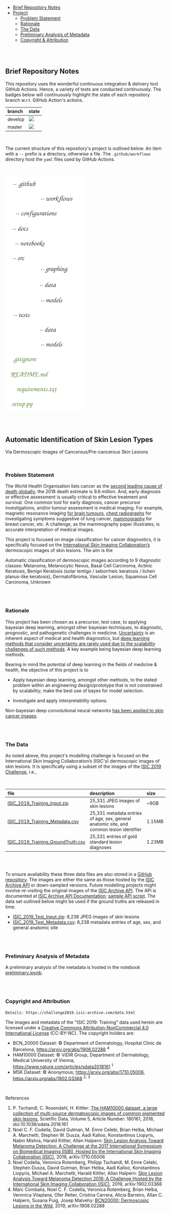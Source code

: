 

* [Brief Repository Notes](#brief-repository-notes)
* [Project](#automatic-identification-of-skin-lesion-types)
  * [Problem Statement](#problem-statement)
  * [Rationale](#rationale)
  * [The Data](#the-data)
  * [Preliminary Analysis of Metadata](https://nbviewer.jupyter.org/github/greyhypotheses/augmentation/blob/develop/notebooks/preliminary.ipynb)
  * [Copyright & Attribution](#copyright-and-attribution)

<br>
<br>

## Brief Repository Notes

This repository uses the wonderful continuous integration & delivery tool GitHub Actions. Hence, a variety of tests are conducted continuously.  The badges below will continuously highlight the state of each repository branch w.r.t. GitHub Action's actions.

branch|state
:---|:---
develop|![](https://github.com/greyhypotheses/derma/workflows/Derma%20Python%20Package/badge.svg?branch=develop)
master|![](https://github.com/greyhypotheses/derma/workflows/Derma%20Python%20Package/badge.svg?branch=master)

<br>

The current structure of this repository's project is outlined below.  An item with a ``--`` prefix is a directory, otherwise a file.  The ``.github/workflows`` directory host the `yaml` files used by GitHub Actions.

<br>

![](./docs/structure.svg)


<br>
<br>

## Automatic Identification of Skin Lesion Types
Via Dermoscopic Images of Cancerous/Pre-cancerous Skin Lesions

<br>

### Problem Statement
The World Health Organisation lists cancer as the [second leading cause of death globally](https://www.who.int/news-room/fact-sheets/detail/cancer);  the 2018 death estimate is 9.6 million.  And, early diagnosis or effective assessment  is usually critical to effective treatment and survival.  One common tool for early diagnosis, cancer precursor investigations, and/or tumour assessment is medical imaging.  For example, magnetic resonance imaging [for brain tumours](https://www.nature.com/articles/sdata2017117.pdf), [chest radiographs](https://arxiv.org/pdf/1901.07031.pdf) for investigating symptoms suggestive of lung cancer, [mammography](https://breast-cancer-research.biomedcentral.com/track/pdf/10.1186/s13058-015-0525-z) for breast cancer, etc.  A challenge, as the mammography paper illustrates, is accurate interpretation of medical images.

This project is focused on image classification for cancer diagnostics, it is specifically focused on the [International Skin Imaging Collaboration’s](https://www.isic-archive.com/#!/topWithHeader/tightContentTop/about/isicArchive) dermoscopic images of skin lesions.  The aim is the

  Automatic classification of dermoscopic images according to 9 diagnostic classes: Melanoma, Melanocytic Nevus, Basal Cell Carcinoma, Actinic Keratosis, Benign Keratosis (solar lentigo / seborrheic keratosis / lichen planus-like keratosis), Dermatofibroma, Vascular Lesion, Squamous Cell Carcinoma, Unknown

<br>
<br>

### Rationale
This project has been chosen as a precursor, test case, to applying bayesian deep learning, amongst other bayesian techniques, to diagnostic, prognostic, and pathogenetic challenges in medicine.  [Uncertainty](https://www.stat.berkeley.edu/~aldous/157/Papers/Fox_Ulkumen.pdf) is an inherent aspect of medical and health diagnostics, but [deep learning methods that consider uncertainty are rarely used due to the scalability challenges of such methods](https://arxiv.org/pdf/1906.01620.pdf).  A key example being bayesian deep learning methods.

Bearing in mind the potential of deep learning in the fields of medicine & health, the objective of this project is to

* Apply bayesian deep learning, amongst other methods, to the stated problem within an engineering design/prototype that is not constrained by scalability; make the best use of bayes for model selection.

* Investigate and apply interpretability options.

Non-bayesian deep convolutional neural networks [has been applied to skin cancer images](https://cs.stanford.edu/people/esteva/nature/).

<br>
<br>

### The Data

As noted above, this project's modelling challenge is focused on the International Skin Imaging Collaboration’s (ISIC's) dermoscopic images of skin lesions.  It is specifically using a subset of the images of the [ISIC 2019 Challenge](https://challenge2019.isic-archive.com/), i.e.,

<br>

|file| description|size|
|:---|:---|:---|
|[ISIC_2019_Training_Input.zip](https://s3.amazonaws.com/isic-challenge-2019/ISIC_2019_Training_Input.zip)|25,331 JPEG images of skin lesions|~9GB|
|[ISIC_2019_Training_Metadata.csv](https://s3.amazonaws.com/isic-challenge-2019/ISIC_2019_Training_Metadata.csv)|25,331 metadata entries of age, sex, general anatomic site, and common lesion identifier|1.15MB|
|[ISIC_2019_Training_GroundTruth.csv](https://s3.amazonaws.com/isic-challenge-2019/ISIC_2019_Training_GroundTruth.csv)|25,331 entries of gold standard lesion diagnoses|1.23MB|

<br>
<br>

To ensure availability these three data files are also stored in a [GitHub repository](https://github.com/greyhypotheses/dermatology/tree/master/data).  The images are either the same as those hosted by the [ISIC Archive API](https://www.isic-archive.com/#!/topWithHeader/onlyHeaderTop/apiDocumentation) or  down-sampled versions.  Future modelling projects might involve re-visiting the original images of the [ISIC Archive API](https://isic-archive.com/api/v1).  The API is documented at [ISIC Archive API Documentation](https://www.isic-archive.com/#!/topWithHeader/onlyHeaderTop/apiDocumentation); [sample API script](./src/data/archive.py).  The data set outlined below might be used if the ground truths are released in time.

* [ISIC_2019_Test_Input.zip](https://s3.amazonaws.com/isic-challenge-2019/ISIC_2019_Test_Input.zip): 8,238 JPEG images of skin lesions
* [ISIC_2019_Test_Metadata.csv](https://s3.amazonaws.com/isic-challenge-2019/ISIC_2019_Test_Metadata.csv): 8,238 metadata entries of age, sex, and general anatomic site

<br>
<br>

### Preliminary Analysis of Metadata

A preliminary analysis of the metadata is hosted in the notebook [preliminary.ipynb](https://nbviewer.jupyter.org/github/greyhypotheses/augmentation/blob/develop/notebooks/preliminary.ipynb).

<br>
<br>

### Copyright and Attribution

`Details: https://challenge2019.isic-archive.com/data.html`

The images and metadata of the "ISIC 2019: Training" data used herein are licensed under a [Creative Commons Attribution-NonCommercial 4.0 International License](http://creativecommons.org/licenses/by-nc/4.0/) (CC-BY-NC).  The copyright holders are:

* BCN_20000 Dataset: &copy; Department of Dermatology, Hospital Clínic de Barcelona, https://arxiv.org/abs/1908.02288 <sup>4</sup>
* HAM10000 Dataset: &copy; ViDIR Group, Department of Dermatology, Medical University of Vienna, https://www.nature.com/articles/sdata2018161 <sup>1</sup>
* MSK Dataset: &copy; Anonymous; https://arxiv.org/abs/1710.05006, https://arxiv.org/abs/1902.03368 <sup>2, 3</sup>

<br>

References

1. P. Tschandl, C. Rosendahl, H. Kittler: [The HAM10000 dataset, a large collection of multi-source dermatoscopic images of common pigmented skin lesions](https://www.nature.com/articles/sdata2018161),  Scietific Data, Volume 5, Article Number: 180161, 2018, doi:10.1038/sdata.2018.161
2. Noel C. F. Codella, David Gutman, M. Emre Celebi, Brian Helba, Michael A. Marchetti, Stephen W. Dusza, Aadi Kalloo, Konstantinos Liopyris, Nabin Mishra, Harald Kittler, Allan Halpern: [Skin Lesion Analysis Toward Melanoma Detection: A Challenge at the 2017 International Symposium on Biomedical Imaging (ISBI), Hosted by the International Skin Imaging Collaboration (ISIC)](https://arxiv.org/pdf/1710.05006.pdf), 2018, arXiv:1710.05006
3. Noel Codella, Veronica Rotemberg, Philipp Tschandl, M. Emre Celebi, Stephen Dusza, David Gutman, Brian Helba, Aadi Kalloo, Konstantinos Liopyris, Michael A. Marchetti, Harald Kittler, Allan Halpern: [Skin Lesion Analysis Toward Melanoma Detection 2018: A Challenge Hosted by the International Skin Imaging Collaboration (ISIC)](https://arxiv.org/abs/1902.03368), 2019, arXiv:1902.03368
4. Marc Combalia, Noel C. F. Codella, Veronica Rotemberg, Brian Helba, Veronica Vilaplana, Ofer Reiter, Cristina Carrera, Alicia Barreiro, Allan C. Halpern, Susana Puig, Josep Malvehy: [BCN20000: Dermoscopic Lesions in the Wild](https://arxiv.org/pdf/1908.02288.pdf), 2019, arXiv:1908.02288
